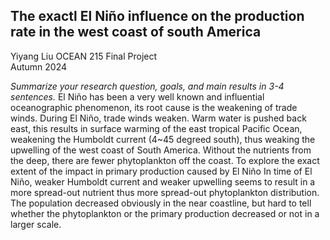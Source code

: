 ## The exactl El Niño influence on the production rate in the west coast of south America

Yiyang Liu
OCEAN 215 Final Project  
Autumn 2024  

*Summarize your research question, goals, and main results in 3-4 sentences.*
El Niño has been a very well known and influential oceanographic phenomenon, its root cause is the weakening of trade winds. 
	During El Niño, trade winds weaken. Warm water is pushed back east, this results in surface warming of the east tropical Pacific Ocean, weakening the Humboldt current (4~45 degreed south), thus weaking the upwelling of the west coast of South America.
	Without the nutrients from the deep, there are fewer phytoplankton off the coast.
	 To explore the exact extent of the impact in primary production caused by El Niño
	In time of El Niño, weaker Humboldt current and weaker upwelling seems to result in a more spread-out nutrient thus more spread-out phytoplankton distribution. 	The population decreased obviously in the near coastline, but hard to tell whether the phytoplankton or the primary production decreased or not in a larger scale.

